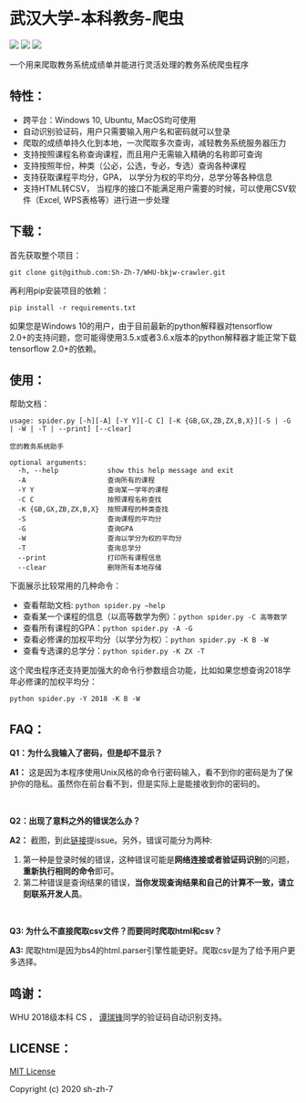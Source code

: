 # 武汉大学-本科教务-爬虫

![](https://img.shields.io/github/license/Sh-Zh-7/WHU-bkjw-crawler) ![](https://img.shields.io/github/repo-size/Sh-Zh-7/WHU-bkjw-crawler) ![](https://img.shields.io/badge/tensroflow-2.1.0-red)

一个用来爬取教务系统成绩单并能进行灵活处理的教务系统爬虫程序

## 特性：

- 跨平台：Windows 10, Ubuntu, MacOS均可使用
- 自动识别验证码，用户只需要输入用户名和密码就可以登录
- 爬取的成绩单持久化到本地，一次爬取多次查询，减轻教务系统服务器压力
- 支持按照课程名称查询课程，而且用户无需输入精确的名称即可查询
- 支持按照年份，种类（公必，公选，专必，专选）查询各种课程
- 支持获取课程平均分，GPA， 以学分为权的平均分，总学分等各种信息
- 支持HTML转CSV， 当程序的接口不能满足用户需要的时候，可以使用CSV软件（Excel, WPS表格等）进行进一步处理

## 下载：

首先获取整个项目：

`git clone git@github.com:Sh-Zh-7/WHU-bkjw-crawler.git`

再利用pip安装项目的依赖：

`pip install -r requirements.txt`

如果您是Windows 10的用户，由于目前最新的python解释器对tensorflow 2.0+的支持问题，您可能得使用3.5.x或者3.6.x版本的python解释器才能正常下载tensorflow 2.0+的依赖。

## 使用：

帮助文档：

```shell
usage: spider.py [-h][-A] [-Y Y][-C C] [-K {GB,GX,ZB,ZX,B,X}][-S | -G | -W | -T | --print] [--clear]

您的教务系统助手

optional arguments:
  -h, --help            show this help message and exit
  -A                    查询所有的课程
  -Y Y                  查询某一学年的课程
  -C C                  按照课程名称查找
  -K {GB,GX,ZB,ZX,B,X}  按照课程的种类查找
  -S                    查询课程的平均分
  -G                    查询GPA
  -W                    查询以学分为权的平均分
  -T                    查询总学分
  --print               打印所有课程信息
  --clear               删除所有本地存储
```

下面展示比较常用的几种命令：

- 查看帮助文档: `python spider.py –help`
- 查看某一个课程的信息（以高等数学为例）：`python spider.py -C 高等数学`
- 查看所有课程的GPA：`python spider.py -A -G`
- 查看必修课的加权平均分（以学分为权）：`python spider.py -K B -W`
- 查看专选课的总学分：`python spider.py -K ZX -T `

这个爬虫程序还支持更加强大的命令行参数组合功能，比如如果您想查询2018学年必修课的加权平均分：

```
python spider.py -Y 2018 -K B -W
```

## FAQ：

**Q1：为什么我输入了密码，但是却不显示？**

**A1：** 这是因为本程序使用Unix风格的命令行密码输入，看不到你的密码是为了保护你的隐私。虽然你在前台看不到，但是实际上是能接收到你的密码的。

<br/>

**Q2：出现了意料之外的错误怎么办？**

**A2：** 截图，到此[链接](https://github.com/Sh-Zh-7/WHU-bkjw-crawler/issues)提issue。另外，错误可能分为两种:

1. 第一种是登录时候的错误，这种错误可能是**网络连接或者验证码识别**的问题，**重新执行相同的命令**即可。
2. 第二种错误是查询结果的错误，**当你发现查询结果和自己的计算不一致，请立刻联系开发人员**。

<br/>

**Q3: 为什么不直接爬取csv文件？而要同时爬取html和csv？**

**A3:** 爬取html是因为bs4的html.parser引擎性能更好。爬取csv是为了给予用户更多选择。

## 鸣谢：

WHU 2018级本科 CS ， [谭瑞锋](https://github.com/w824449964)同学的验证码自动识别支持。

## LICENSE： 

[MIT License](https://github.com/Sh-Zh-7/WHU-bkjw-crawler/blob/master/LICENSE/)

Copyright (c) 2020 sh-zh-7
